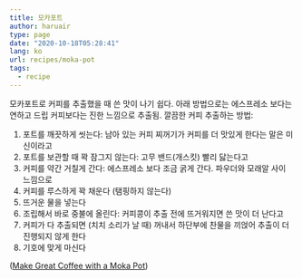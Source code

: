 ```yaml
---
title: 모카포트
author: haruair
type: page
date: "2020-10-18T05:28:41"
lang: ko
url: recipes/moka-pot
tags:
  - recipe
---
```


모카포트로 커피를 추출했을 때 쓴 맛이 나기 쉽다. 아래 방법으로는 에스프레소 보다는 연하고 드립 커피보다는 진한 느낌으로 추출됨. 깔끔한 커피 추출하는 방법:

1. 포트를 깨끗하게 씻는다: 남아 있는 커피 찌꺼기가 커피를 더 맛있게 한다는 말은 미신이라고
1. 포트를 보관할 때 꽉 잠그지 않는다: 고무 밴드(개스킷) 빨리 닳는다고
1. 커피를 약간 거칠게 간다: 에스프레소 보다 조금 굵게 간다. 파우더와 모래알 사이 느낌으로
1. 커피를 루스하게 꽉 채운다 (탬핑하지 않는다)
1. 뜨거운 물을 넣는다
1. 조립해서 바로 중불에 올린다: 커피콩이 추출 전에 뜨거워지면 쓴 맛이 더 난다고
1. 커피가 다 추출되면 (치치 소리가 날 때) 꺼내서 하단부에 찬물을 끼얹어 추출이 더 진행되지 않게 한다
1. 기호에 맞게 마신다

([Make Great Coffee with a Moka Pot](https://www.youtube.com/watch?v=rpyBYuu-wJI))

